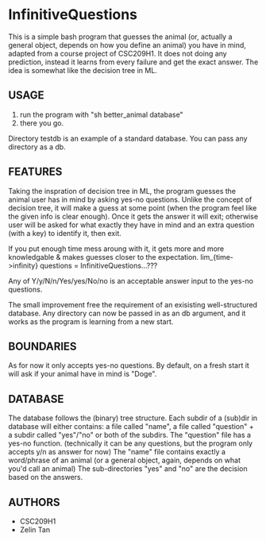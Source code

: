 # InfinitiveQuestions
This is a simple bash program that guesses the animal (or, actually a general object, depends on how you define an animal) you have in mind, adapted from a course project of CSC209H1.
It does not doing any prediction, instead it learns from every failure and get the exact answer.
The idea is somewhat like the decision tree in ML.

## USAGE ##
1. run the program with "sh better_animal database"
2. there you go.

Directory testdb is an example of a standard database. You can pass any directory as a db.

## FEATURES ##
Taking the inspration of decision tree in ML, the program guesses the animal user has in mind by asking yes-no questions. Unlike the concept of decision tree, it will make a guess at some point (when the program feel like the given info is clear enough). Once it gets the answer it will exit; otherwise user will be asked for what exactly they have in mind and an extra question (with a key) to identify it, then exit.

If you put enough time mess aroung with it, it gets more and more knowledgable & makes guesses closer to the expectation. lim_{time->infinity} questions = InfinitiveQuestions...???

Any of Y/y/N/n/Yes/yes/No/no is an acceptable answer input to the yes-no questions.

The small improvement free the requirement of an exisisting well-structured database. Any directory can now be passed in as an db argument, and it works as the program is learning from a new start.

## BOUNDARIES ##
As for now it only accepts yes-no questions.
By default, on a fresh start it will ask if your animal have in mind is "Doge".

## DATABASE ##
The database follows the (binary) tree structure. Each subdir of a (sub)dir in database will either contains: a file called "name", a file called "question" + a subdir called "yes"/"no" or both of the subdirs.
The "question" file has a yes-no function. (technically it can be any questions, but the program only accepts y/n as answer for now)
The "name" file contains exactly a word/phrase of an animal (or a general object, again, depends on what you'd call an animal)
The sub-directories "yes" and "no" are the decision based on the answers.

## AUTHORS ##
- CSC209H1
- Zelin Tan
